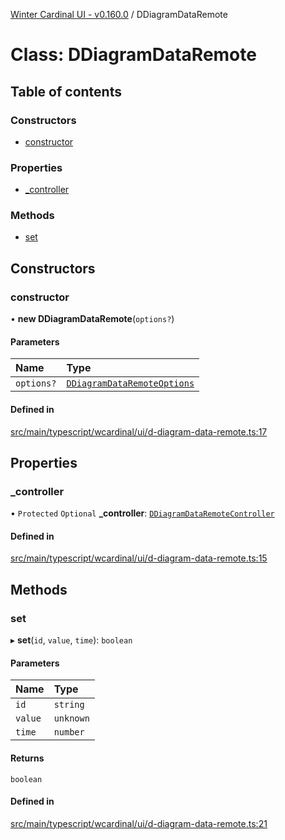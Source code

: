 [Winter Cardinal UI - v0.160.0](../index.md) / DDiagramDataRemote

# Class: DDiagramDataRemote

## Table of contents

### Constructors

- [constructor](DDiagramDataRemote.md#constructor)

### Properties

- [\_controller](DDiagramDataRemote.md#_controller)

### Methods

- [set](DDiagramDataRemote.md#set)

## Constructors

### constructor

• **new DDiagramDataRemote**(`options?`)

#### Parameters

| Name | Type |
| :------ | :------ |
| `options?` | [`DDiagramDataRemoteOptions`](../interfaces/DDiagramDataRemoteOptions.md) |

#### Defined in

[src/main/typescript/wcardinal/ui/d-diagram-data-remote.ts:17](https://github.com/winter-cardinal/winter-cardinal-ui/blob/v0.160.0/src/main/typescript/wcardinal/ui/d-diagram-data-remote.ts#L17)

## Properties

### \_controller

• `Protected` `Optional` **\_controller**: [`DDiagramDataRemoteController`](../interfaces/DDiagramDataRemoteController.md)

#### Defined in

[src/main/typescript/wcardinal/ui/d-diagram-data-remote.ts:15](https://github.com/winter-cardinal/winter-cardinal-ui/blob/v0.160.0/src/main/typescript/wcardinal/ui/d-diagram-data-remote.ts#L15)

## Methods

### set

▸ **set**(`id`, `value`, `time`): `boolean`

#### Parameters

| Name | Type |
| :------ | :------ |
| `id` | `string` |
| `value` | `unknown` |
| `time` | `number` |

#### Returns

`boolean`

#### Defined in

[src/main/typescript/wcardinal/ui/d-diagram-data-remote.ts:21](https://github.com/winter-cardinal/winter-cardinal-ui/blob/v0.160.0/src/main/typescript/wcardinal/ui/d-diagram-data-remote.ts#L21)
